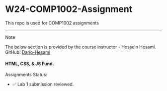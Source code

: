 # W24-COMP1002-Assignment
This repo is used for COMP1002 assignments



---
> [!NOTE]
> The below section is provided by the course instructor - Hossein Hesami.<br>GitHub: <a href="https://github.com/Dario-Hesami">Dario-Hesami</a>
<h4>HTML, CSS, & JS Fund.</h4>
Assignments Status:
<ul>
  <li>✅ Lab 1 submission reviewed.</li>
</ul>
